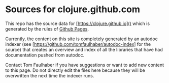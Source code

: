 # Sources for clojure.github.com #
This repo has the source data for [https://clojure.github.io]() which is generated by the rules of [Github Pages](http://pages.github.com/).

Currently, the content on this site is completely generated by an autodoc indexer (see [https://github.com/tomfaulhaber/autodoc-index] for the source) that creates an overview and index of all the libraries that have had documentation pushed from autodoc.

Contact Tom Faulhaber if you have suggestions or want to add new content to this page. Do not directly edit the files here because they will be overwritten the next time the indexer runs. 
